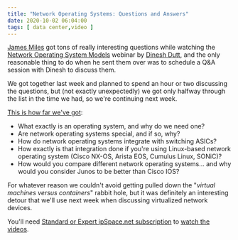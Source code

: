 ```yaml
---
title: "Network Operating Systems: Questions and Answers"
date: 2020-10-02 06:04:00
tags: [ data center,video ]
---
```

[James Miles](https://www.linkedin.com/in/james-m-974903a0/) got tons of really interesting questions while watching the [Network Operating System Models](https://www.ipspace.net/Network_Operating_System_Models) webinar by [Dinesh Dutt](https://www.ipspace.net/Author:Dinesh_Dutt), and the only reasonable thing to do when he sent them over  was to schedule a Q&A session with Dinesh to discuss them.

We got together last week and planned to spend an hour or two discussing the questions, but (not exactly unexpectedly) we got only halfway through the list in the time we had, so we're continuing next week.

[This is how far we've got](https://my.ipspace.net/bin/list?id=NOSModels#DDNOS):
<!--more-->
* What exactly is an operating system, and why do we need one?
* Are network operating systems special, and if so, why?
* How do network operating systems integrate with switching ASICs?
* How exactly is that integration done if you're using Linux-based network operating system (Cisco NX-OS, Arista EOS, Cumulus Linux, SONiC)?
* How would you compare different network operating systems... and why would you consider Junos to be better than Cisco IOS?

For whatever reason we couldn't avoid getting pulled down the  "_virtual machines versus containers_" rabbit hole, but it was definitely an interesting detour that we'll use next week when discussing virtualized network devices.

You'll need [Standard or Expert ipSpace.net subscription](https://www.ipspace.net/Subscription/Individual) to [watch the videos](https://my.ipspace.net/bin/list?id=NOSModels#DDNOS).

